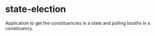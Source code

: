 # state-election
Application to get the constituencies in a state and polling booths in a constituency.
